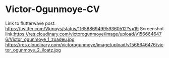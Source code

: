 # Victor-Ogunmoye-CV

Link to flutterwave post: https://twitter.com/Vkmoys/status/1165886949959360512?s=19
 Screenshot link:https://res.cloudinary.com/victorogunmoye/image/upload/v1566646476/Victor_ogunmoye_1_zoadeu.jpg
 https://res.cloudinary.com/victorogunmoye/image/upload/v1566646476/victor_ogunmoye_2_iloatz.jpg

